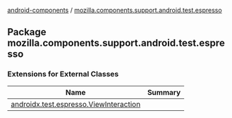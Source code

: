 [android-components](../index.md) / [mozilla.components.support.android.test.espresso](./index.md)

## Package mozilla.components.support.android.test.espresso

### Extensions for External Classes

| Name | Summary |
|---|---|
| [androidx.test.espresso.ViewInteraction](androidx.test.espresso.-view-interaction/index.md) |  |
